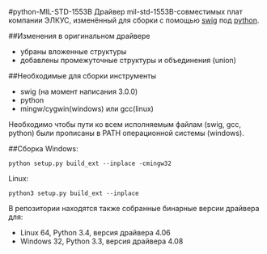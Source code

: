 #python-MIL-STD-1553B
Драйвер mil-std-1553B-совместимых плат компании ЭЛКУС, изменённый для сборки с помощью [swig](http://www.swig.org) под [python](http://www.python.org).

##Изменения в оригинальном драйвере
* убраны вложенные структуры
* добавлены промежуточные структуры и объединения (union)

##Необходимые для сборки инструменты
* swig (на момент написания 3.0.0)
* python
* mingw/cygwin(windows) или gcc(linux)

Необходимо чтобы пути ко всем исполняемым файлам (swig, gcc, python) были прописаны в PATH операционной системы (windows).

##Сборка
Windows:
```
python setup.py build_ext --inplace -cmingw32
```

Linux:
```
python3 setup.py build_ext --inplace
```

В репозитории находятся также собранные бинарные версии драйвера для:
* Linux 64, Python 3.4, версия драйвера 4.06
* Windows 32, Python 3.3, версия драйвера 4.08
